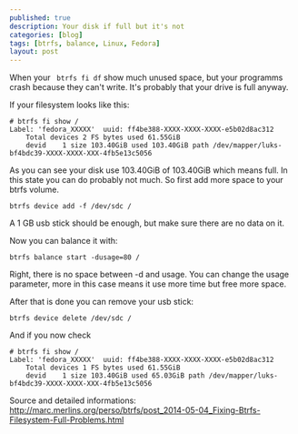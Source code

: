 ```yaml
---
published: true
description: Your disk if full but it's not
categories: [blog]
tags: [btrfs, balance, Linux, Fedora]
layout: post
---
```

When your ` btrfs fi df` show much unused space, but your programms crash because they can't write.
It's probably that your drive is full anyway. 

If your filesystem looks like this:

```
# btrfs fi show /
Label: 'fedora_XXXXX'  uuid: ff4be388-XXXX-XXXX-XXXX-e5b02d8ac312
	Total devices 2 FS bytes used 61.55GiB
	devid    1 size 103.40GiB used 103.40GiB path /dev/mapper/luks-bf4bdc39-XXXX-XXXX-XXX-4fb5e13c5056
```

As you can see your disk use 103.40GiB of 103.40GiB which means full. In this state you can do 
probably not much. So first add more space to your btrfs volume.

```
btrfs device add -f /dev/sdc /
```

A 1 GB usb stick should be enough, but make sure there are no data on it. 

Now you can balance it with:
```
btrfs balance start -dusage=80 /
```

Right, there is no space between -d and usage. You can change the usage parameter,
more in this case means it use more time but free more space. 

After that is done you can remove your usb stick:
```
btrfs device delete /dev/sdc /
```

And if you now check
```
# btrfs fi show /
Label: 'fedora_XXXXX'  uuid: ff4be388-XXXX-XXXX-XXXX-e5b02d8ac312
	Total devices 1 FS bytes used 61.55GiB
	devid    1 size 103.40GiB used 65.03GiB path /dev/mapper/luks-bf4bdc39-XXXX-XXXX-XXX-4fb5e13c5056
```

Source and detailed informations: http://marc.merlins.org/perso/btrfs/post_2014-05-04_Fixing-Btrfs-Filesystem-Full-Problems.html
